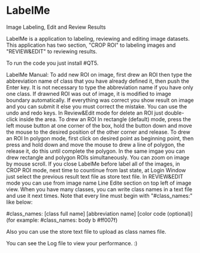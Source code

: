 # LabelMe
Image Labeling, Edit and Review Results

   LabelMe is a application to labeling, reviewing and editing image datasets.
   This application has two section, "CROP ROI" to labeling images and "REVIEW&EDIT" to reviewing results.
   
To run the code you just install #QT5.

LabelMe Manual:
  To add new ROI on image, first drew an ROI then type the abbreviation name of class that you have already defined it, then push the Enter key.
  It is not necessary to type the abbreviation name if you have only one class.
  If drawned ROI was out of image, it is modified to image boundary automatically.
  If everything was correct you show result on image and you can submit it else you must correct the mistake.
  You can use the undo and redo keys.
  In Review&Edit mode for delete an ROI just double-click inside the area.
  To drew an ROI In rectangle (default) mode, press the left mouse button at one corner of the box, hold the button down and move the mouse to the desired position of the other corner and release.
  To drew an ROI In polygon mode, first click on desired point as beginning point, then press and hold down and move the mouse to drew a line of polygon, the release it, do this until complete the polygon.
  In the same imgae you can drew rectangle and polygon ROIs simultaneously.
  You can zoom on image by mouse scroll.
  If you close LabelMe before label all of the images, in CROP ROI mode, next time to countinue  from last state, at Login Window just select the previous result text file as store text file. In REVIEW&EDIT mode you can use from image name Line Edite section on top left of image view.
  When you have many classes, you can write class names in a text file and use it next times. Note that every line must begin with "#class_names:" like below:

#class_names: [class full name] [abbreviation name] [color code (optional)]
(for example: #class_names: body b #ff007f)

Also you can use the store text file to upload as class names file.

You can see the Log file to view your performance. :)
